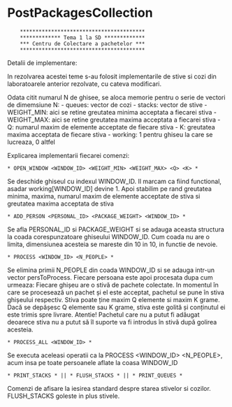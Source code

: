 PostPackagesCollection
======================	

		****************************************
		************* Tema 1 la SD *************
		*** Centru de Colectare a pachetelor ***
		****************************************
	
Detalii de implementare:

In rezolvarea acestei teme s-au folosit implementarile de stive si cozi
din laboratoarele anterior rezolvate, cu cateva modificari. 

Odata citit numarul N de ghisee, se aloca memorie pentru o serie de vectori
de dimemsiune N:
	- queues: 	  vector de cozi
	- stacks:     vector de stive
	- WEIGHT_MIN: aici se retine greutatea minima acceptata a fiecarei stiva
	- WEIGHT_MAX: aici se retine greutatea maxima acceptata a fiecarei stiva
	- Q:		  numarul maxim de elemente acceptate de fiecare stiva
	- K:		  greutatea maxima acceptata de fiecare stiva
	- working:    1 pentru ghiseu la care se lucreaza, 0 altfel
	
Explicarea implementarii fiecarei comenzi:

	* OPEN_WINDOW <WINDOW_ID> <WEIGHT_MIN> <WEIGHT_MAX> <Q> <K> *
Se deschide ghiseul cu indexul WINDOW_ID. Il marcam ca fiind functional,
asadar working[WINDOW_ID] devine 1. Apoi stabilim pe rand greutatea minima,
maxima, numarul maxim de elemente acceptate de stiva si greutatea maxima
acceptata de stiva

	* ADD_PERSON <PERSONAL_ID> <PACKAGE_WEIGHT> <WINDOW_ID> *
Se afla PERSONAL_ID si PACKAGE_WEIGHT si se adauga aceasta structura la
coada corespunzatoare ghiseului WINDOW_ID.
Cum coada nu are o limita, dimensiunea acesteia se mareste din 10 in 10, 
in functie de nevoie.

	* PROCESS <WINDOW_ID> <N_PEOPLE> *
Se elimina primii N_PEOPLE din coada WINDOW_ID si se adauga intr-un vector
persToProcess. Fiecare persoana este apoi procesata dupa cum urmeaza:
	Fiecare ghișeu are o stivă de pachete colectate.
	In momentul în care se procesează un pachet și el este acceptat, 
pachetul se pune în stiva ghișeului respectiv.
	Stiva poate ține maxim Q elemente si maxim K grame.
	Dacă se depășesc Q elemente sau K grame, stiva este golită și conținutul ei 
este trimis spre livrare.
	Atentie! Pachetul care nu a putut fi adǎugat deoarece stiva nu a putut 
să îl suporte va fi introdus în stivǎ dupǎ golirea acesteia.

	* PROCESS_ALL <WINDOW_ID> *
Se executa aceleasi operatii ca la PROCESS <WINDOW_ID> <N_PEOPLE>, acum insa
pe toate persoanele aflate la coasa WINDOW_ID

	* PRINT_STACKS * || * FLUSH_STACKS * || * PRINT_QUEUES *
Comenzi de afisare la iesirea standard despre starea stivelor si cozilor.
FLUSH_STACKS goleste in plus stivele.
